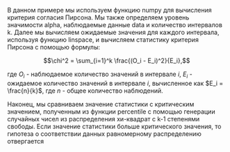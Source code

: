 В данном примере мы используем функцию numpy для вычисления критерия согласия Пирсона. Мы также определяем уровень значимости alpha, наблюдаемые данные data и количество интервалов k. Далее мы вычисляем ожидаемые значения для каждого интервала, используя функцию linspace, и вычисляем статистику критерия Пирсона с помощью формулы:

$$\chi^2 = \sum_{i=1}^k \frac{(O_i - E_i)^2}{E_i},$$

где $O_i$ - наблюдаемое количество значений в интервале $i$, $E_i$ - ожидаемое количество значений в интервале $i$, вычисленное как $E_i = \frac{n}{k}$, где $n$ - общее количество наблюдений.

Наконец, мы сравниваем значение статистики с критическим значением, полученным из функции percentile с помощью генерации случайных чисел из распределения хи-квадрат с k-1 степенями свободы. Если значение статистики больше критического значения, то гипотеза о соответствии данных равномерному распределению отвергается